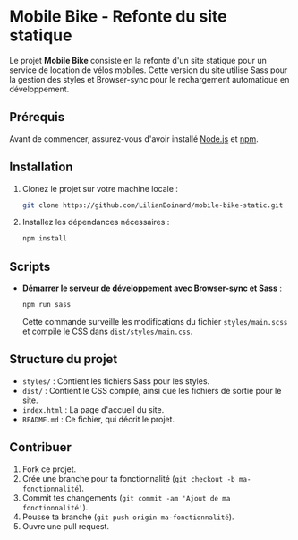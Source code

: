 # Mobile Bike - Refonte du site statique

Le projet **Mobile Bike** consiste en la refonte d'un site statique pour un service de location de vélos mobiles. Cette version du site utilise Sass pour la gestion des styles et Browser-sync pour le rechargement automatique en développement.

## Prérequis

Avant de commencer, assurez-vous d'avoir installé [Node.js](https://nodejs.org/) et [npm](https://www.npmjs.com/).

## Installation

1. Clonez le projet sur votre machine locale :

   ```bash
   git clone https://github.com/LilianBoinard/mobile-bike-static.git
   ```

2. Installez les dépendances nécessaires :

   ```bash
   npm install
   ```

## Scripts

- **Démarrer le serveur de développement avec Browser-sync et Sass** :

   ```bash
   npm run sass
   ```

  Cette commande surveille les modifications du fichier `styles/main.scss` et compile le CSS dans `dist/styles/main.css`.

## Structure du projet

- `styles/` : Contient les fichiers Sass pour les styles.
- `dist/` : Contient le CSS compilé, ainsi que les fichiers de sortie pour le site.
- `index.html` : La page d'accueil du site.
- `README.md` : Ce fichier, qui décrit le projet.

## Contribuer

1. Fork ce projet.
2. Crée une branche pour ta fonctionnalité (`git checkout -b ma-fonctionnalité`).
3. Commit tes changements (`git commit -am 'Ajout de ma fonctionnalité'`).
4. Pousse ta branche (`git push origin ma-fonctionnalité`).
5. Ouvre une pull request.